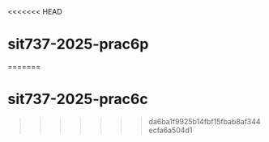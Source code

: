 <<<<<<< HEAD
# sit737-2025-prac6p
=======
# sit737-2025-prac6c
>>>>>>> da6ba1f9925b14fbf15fbab8af344ecfa6a504d1
